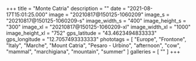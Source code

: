 +++
title = "Monte Catria"
description = ""
date = "2021-08-17T15:01:25.000"
image = "20210817@150125-1060209"
image_s = "20210817@150125-1060209-s"
image_width_s = "400"
image_height_s = "300"
image_xl = "20210817@150125-1060209-xl"
image_width_xl = "1000"
image_height_xl = "752"
gps_latitude = "43.4623494833333"
gps_longitude = "12.7057493333333"
phototags = [ "Europe", "Frontone", "Italy", "Marche", "Mount Catria", "Pesaro - Urbino", "afternoon", "cow", "mammal", "marchigiana", "mountain", "summer" ]
galleries = [ "" ]
+++
